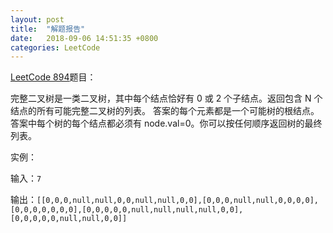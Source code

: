 ```yaml
---
layout: post
title:  "解题报告"
date:   2018-09-06 14:51:35 +0800
categories: LeetCode
---
```

[LeetCode 894]题目：

完整二叉树是一类二叉树，其中每个结点恰好有 0 或 2 个子结点。返回包含 N 个结点的所有可能完整二叉树的列表。 
答案的每个元素都是一个可能树的根结点。答案中每个树的每个结点都必须有 node.val=0。你可以按任何顺序返回树的最终列表。  

实例：

输入：`7`

输出：`[[0,0,0,null,null,0,0,null,null,0,0],[0,0,0,null,null,0,0,0,0],[0,0,0,0,0,0,0],[0,0,0,0,0,null,null,null,null,0,0],[0,0,0,0,0,null,null,0,0]]`

[LeetCode 894]: https://leetcode.com/problems/all-possible-full-binary-trees/description

